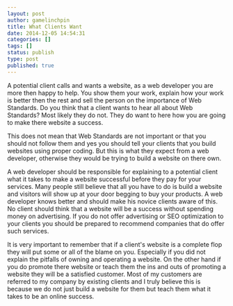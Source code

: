 ```yaml
---
layout: post
author: gamelinchpin
title: What Clients Want
date: 2014-12-05 14:54:31
categories: []
tags: []
status: publish
type: post
published: true
---
```

A potential client calls and wants a website, as a web developer you are
more then happy to help. You show them your work, explain how your work
is better then the rest and sell the person on the importance of Web
Standards. Do you think that a client wants to hear all about Web
Standards? Most likely they do not. They do want to here how you are
going to make there website a success.

This does not mean that Web Standards are not important or that you
should not follow them and yes you should tell your clients that you
build websites using proper coding. But this is what they expect from a
web developer, otherwise they would be trying to build a website on
there own.

A web developer should be responsible for explaining to a potential
client what it takes to make a website successful before they pay for
your services. Many people still believe that all you have to do is
build a website and visitors will show up at your door begging to buy
your products. A web developer knows better and should make his novice
clients aware of this. No client should think that a website will be a
success without spending money on advertising. If you do not offer
advertising or SEO optimization to your clients you should be prepared
to recommend companies that do offer such services.

It is very important to remember that if a client's website is a
complete flop they will put some or all of the blame on you. Especially
if you did not explain the pitfalls of owning and operating a website.
On the other hand if you do promote there website or teach them the ins
and outs of promoting a website they will be a satisfied customer. Most
of my customers are referred to my company by existing clients and I
truly believe this is because we do not just build a website for them
but teach them what it takes to be an online success.
